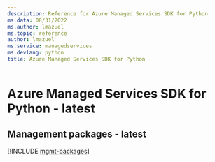 ```yaml
---
description: Reference for Azure Managed Services SDK for Python
ms.data: 08/31/2022
ms.author: lmazuel
ms.topic: reference
author: lmazuel
ms.service: managedservices
ms.devlang: python
title: Azure Managed Services SDK for Python
---
```

# Azure Managed Services SDK for Python - latest

## Management packages - latest
[!INCLUDE [mgmt-packages](managed-services-mgmt-index.md)]
